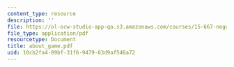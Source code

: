 ```yaml
---
content_type: resource
description: ''
file: https://ol-ocw-studio-app-qa.s3.amazonaws.com/courses/15-667-negotiation-and-conflict-management-spring-2001/10cb2fa409bf31f6947963d9af546a72_about_game.pdf
file_type: application/pdf
resourcetype: Document
title: about_game.pdf
uid: 10cb2fa4-09bf-31f6-9479-63d9af546a72
---
```

